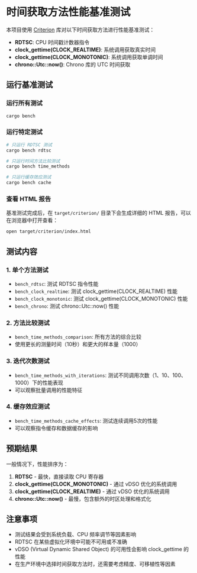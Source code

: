# 时间获取方法性能基准测试

本项目使用 [Criterion](https://bheisler.github.io/criterion.rs/book/) 库对以下时间获取方法进行性能基准测试：

- **RDTSC**: CPU 时间戳计数器指令
- **clock_gettime(CLOCK_REALTIME)**: 系统调用获取真实时间
- **clock_gettime(CLOCK_MONOTONIC)**: 系统调用获取单调时间
- **chrono::Utc::now()**: Chrono 库的 UTC 时间获取

## 运行基准测试

### 运行所有测试
```bash
cargo bench
```

### 运行特定测试
```bash
# 只运行 RDTSC 测试
cargo bench rdtsc

# 只运行时间方法比较测试
cargo bench time_methods

# 只运行缓存效应测试
cargo bench cache
```

### 查看 HTML 报告
基准测试完成后，在 `target/criterion/` 目录下会生成详细的 HTML 报告，可以在浏览器中打开查看：

```bash
open target/criterion/index.html
```

## 测试内容

### 1. 单个方法测试
- `bench_rdtsc`: 测试 RDTSC 指令性能
- `bench_clock_realtime`: 测试 clock_gettime(CLOCK_REALTIME) 性能
- `bench_clock_monotonic`: 测试 clock_gettime(CLOCK_MONOTONIC) 性能
- `bench_chrono`: 测试 chrono::Utc::now() 性能

### 2. 方法比较测试
- `bench_time_methods_comparison`: 所有方法的综合比较
- 使用更长的测量时间（10秒）和更大的样本量（1000）

### 3. 迭代次数测试
- `bench_time_methods_with_iterations`: 测试不同调用次数（1、10、100、1000）下的性能表现
- 可以观察批量调用的性能特征

### 4. 缓存效应测试
- `bench_time_methods_cache_effects`: 测试连续调用5次的性能
- 可以观察指令缓存和数据缓存的影响

## 预期结果

一般情况下，性能排序为：
1. **RDTSC** - 最快，直接读取 CPU 寄存器
2. **clock_gettime(CLOCK_MONOTONIC)** - 通过 vDSO 优化的系统调用
3. **clock_gettime(CLOCK_REALTIME)** - 通过 vDSO 优化的系统调用
4. **chrono::Utc::now()** - 最慢，包含额外的时区处理和格式化

## 注意事项

- 测试结果会受到系统负载、CPU 频率调节等因素影响
- RDTSC 在某些虚拟化环境中可能不可用或不准确
- vDSO (Virtual Dynamic Shared Object) 的可用性会影响 clock_gettime 的性能
- 在生产环境中选择时间获取方法时，还需要考虑精度、可移植性等因素
